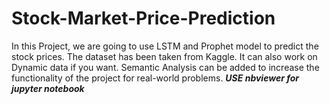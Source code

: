 # Stock-Market-Price-Prediction
In this Project, we are going to use LSTM and Prophet model to predict the stock prices.
The dataset has been taken from Kaggle. It can also work on Dynamic data if you want.
Semantic Analysis can be added to increase the functionality of the project for  real-world problems.
***USE nbviewer for jupyter notebook***
